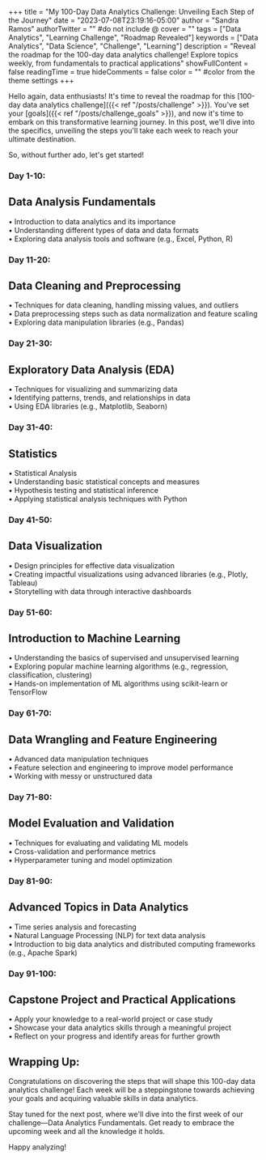 +++
title = "My 100-Day Data Analytics Challenge: Unveiling Each Step of the Journey"
date = "2023-07-08T23:19:16-05:00"
author = "Sandra Ramos"
authorTwitter = "" #do not include @
cover = ""
tags = ["Data Analytics", "Learning Challenge", "Roadmap Revealed"]
keywords = ["Data Analytics", "Data Science", "Challenge", "Learning"]
description = "Reveal the roadmap for the 100-day data analytics challenge! Explore topics weekly, from fundamentals to practical applications"
showFullContent = false
readingTime = true
hideComments = false
color = "" #color from the theme settings
+++

Hello again, data enthusiasts! It's time to reveal the roadmap for this [100-day data analytics challenge]({{< ref "/posts/challenge" >}}). You've set your [goals]({{< ref "/posts/challenge_goals" >}}), and now it's time to embark on this transformative learning journey. In this post, we'll dive into the specifics, unveiling the steps you'll take each week to reach your ultimate destination. 

So, without further ado, let's get started!


### Day 1-10: 
## Data Analysis Fundamentals
•	Introduction to data analytics and its importance \
•	Understanding different types of data and data formats \
•	Exploring data analysis tools and software (e.g., Excel, Python, R) 

### Day 11-20: 
## Data Cleaning and Preprocessing
•	Techniques for data cleaning, handling missing values, and outliers \
•	Data preprocessing steps such as data normalization and feature scaling \
•	Exploring data manipulation libraries (e.g., Pandas) 

### Day 21-30: 
## Exploratory Data Analysis (EDA)
•	Techniques for visualizing and summarizing data \
•	Identifying patterns, trends, and relationships in data \
•	Using EDA libraries (e.g., Matplotlib, Seaborn) 

### Day 31-40: 
## Statistics
•	Statistical Analysis \
•	Understanding basic statistical concepts and measures \
•	Hypothesis testing and statistical inference \
•	Applying statistical analysis techniques with Python 


### Day 41-50: 
## Data Visualization
•	Design principles for effective data visualization \
•	Creating impactful visualizations using advanced libraries (e.g., Plotly, Tableau) \
•	Storytelling with data through interactive dashboards 

### Day 51-60: 
## Introduction to Machine Learning
•	Understanding the basics of supervised and unsupervised learning \
•	Exploring popular machine learning algorithms (e.g., regression, classification, clustering) \
•	Hands-on implementation of ML algorithms using scikit-learn or TensorFlow 

### Day 61-70: 
## Data Wrangling and Feature Engineering
•	Advanced data manipulation techniques \
•	Feature selection and engineering to improve model performance \
•	Working with messy or unstructured data 

### Day 71-80: 
## Model Evaluation and Validation
•	Techniques for evaluating and validating ML models \
•	Cross-validation and performance metrics \
•	Hyperparameter tuning and model optimization 


### Day 81-90: 
## Advanced Topics in Data Analytics
•	Time series analysis and forecasting \
•	Natural Language Processing (NLP) for text data analysis \
•	Introduction to big data analytics and distributed computing frameworks (e.g., Apache Spark) 

### Day 91-100: 
## Capstone Project and Practical Applications

•	Apply your knowledge to a real-world project or case study \
•	Showcase your data analytics skills through a meaningful project \
•	Reflect on your progress and identify areas for further growth 

## Wrapping Up:
Congratulations on discovering the steps that will shape this 100-day data analytics challenge! Each week will be a steppingstone towards achieving your goals and acquiring valuable skills in data analytics. 

Stay tuned for the next post, where we'll dive into the first week of our challenge—Data Analytics Fundamentals. Get ready to embrace the upcoming week and all the knowledge it holds. 

Happy analyzing!



